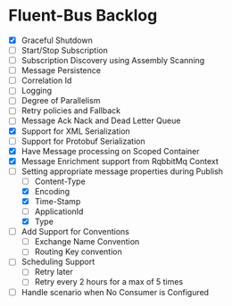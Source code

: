 # Fluent-Bus Backlog #

* [X] Graceful Shutdown
* [ ] Start/Stop Subscription
* [ ] Subscription Discovery using Assembly Scanning
* [ ] Message Persistence
* [ ] Correlation Id
* [ ] Logging
* [ ] Degree of Parallelism
* [ ] Retry policies and Fallback
* [ ] Message Ack Nack and Dead Letter Queue
* [X] Support for XML Serialization
* [ ] Support for Protobuf Serialization
* [X] Have Message processing on Scoped Container
* [X] Message Enrichment support from RqbbitMq Context
* [ ] Setting appropriate message properties during Publish
    * [ ] Content-Type
    * [X] Encoding
    * [X] Time-Stamp
    * [ ] ApplicationId
    * [X] Type
* [ ] Add Support for Conventions
    * [ ] Exchange Name Convention
    * [ ] Routing Key convention
* [ ] Scheduling Support
    * [ ] Retry later
    * [ ] Retry every 2 hours for a max of 5 times
* [ ] Handle scenario when No Consumer is Configured
